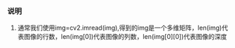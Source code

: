 ### 说明
1. 通常我们使用img=cv2.imread(img),得到的img是一个多维矩阵，len(img)代表图像的行数，len(img[0])代表图像的列数，len(img[0][0])代表图像的深度
